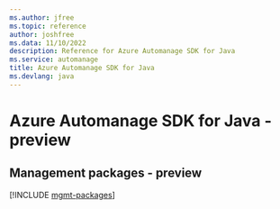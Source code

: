 ```yaml
---
ms.author: jfree
ms.topic: reference
author: joshfree
ms.data: 11/10/2022
description: Reference for Azure Automanage SDK for Java
ms.service: automanage
title: Azure Automanage SDK for Java
ms.devlang: java
---
```

# Azure Automanage SDK for Java - preview

## Management packages - preview
[!INCLUDE [mgmt-packages](automanage-mgmt-index.md)]